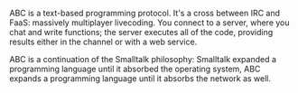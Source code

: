 ABC is a text-based programming protocol. It's a cross between IRC and
FaaS: massively multiplayer livecoding. You connect to a server, where
you chat and write functions; the server executes all of the code,
providing results either in the channel or with a web service.

ABC is a continuation of the Smalltalk philosophy: Smalltalk expanded
a programming language until it absorbed the operating system, ABC
expands a programming language until it absorbs the network as well.